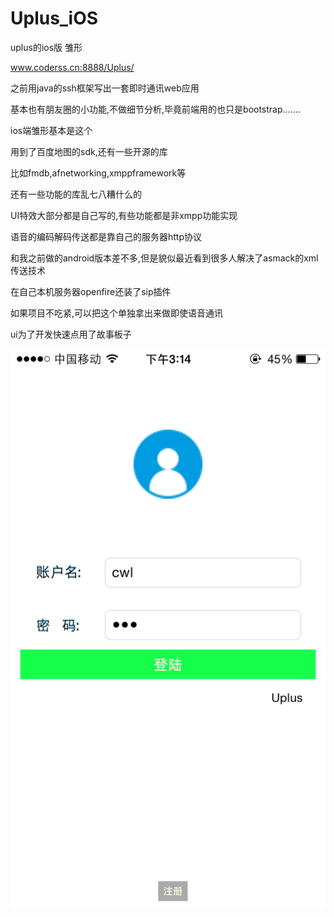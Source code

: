 # Uplus_iOS
uplus的ios版 雏形

www.coderss.cn:8888/Uplus/

之前用java的ssh框架写出一套即时通讯web应用

基本也有朋友圈的小功能,不做细节分析,毕竟前端用的也只是bootstrap…….

ios端雏形基本是这个

用到了百度地图的sdk,还有一些开源的库

比如fmdb,afnetworking,xmppframework等

还有一些功能的库乱七八糟什么的

UI特效大部分都是自己写的,有些功能都是非xmpp功能实现

语音的编码解码传送都是靠自己的服务器http协议

和我之前做的android版本差不多,但是貌似最近看到很多人解决了asmack的xml传送技术

在自己本机服务器openfire还装了sip插件

如果项目不吃紧,可以把这个单独拿出来做即使语音通讯

ui为了开发快速点用了故事板子

![image](https://github.com/fengss/Uplus_iOS/blob/master/img/IMG_1194.png)
